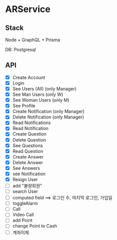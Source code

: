 # ARService

## Stack
Node + GraphQL + Prisma

DB: Postgresql

## API
- [x] Create Account
- [x] Login
- [x] See Users (All) (only Manager)
- [x] See Man Users (only W)
- [x] See Woman Users (only M) 
- [x] See Profile
- [x] Create Notification (only Manager)
- [x] Delete Notification (only Manager)
- [x] Read Notifications
- [x] Read Notification
- [x] Create Question
- [x] Delete Question
- [x] See Questions
- [x] Read Question
- [x] Create Answer
- [x] Delete Answer
- [x] See Answers
- [x] see Notification
- [X] Resign User
- [ ] add "불량회원"
- [ ] search User
- [ ] computed field ==> 로그인 수, 마지막 로그인, 가입일
- [ ] toggleAlarm
- [ ] Call
- [ ] Video Call
- [ ] add Point
- [ ] change Point to Cash
- [ ] 계좌이체